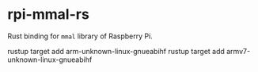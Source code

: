 # rpi-mmal-rs

Rust binding for `mmal` library of Raspberry Pi.


rustup target add arm-unknown-linux-gnueabihf
rustup target add armv7-unknown-linux-gnueabihf
